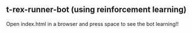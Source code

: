 ## t-rex-runner-bot (using reinforcement learning)

Open index.html in a browser and press space to see the bot learning!!